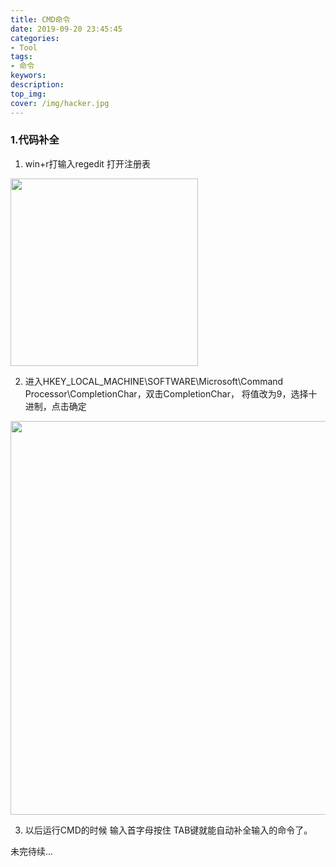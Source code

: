 ```yaml
---
title: CMD命令
date: 2019-09-20 23:45:45
categories:
- Tool
tags:
- 命令
keywors: 
description: 
top_img: 
cover: /img/hacker.jpg
---
```

### 1.代码补全
1. win+r打输入regedit 打开注册表
<img src="https://img2018.cnblogs.com/blog/1351916/201907/1351916-20190730230515541-1255840934.png" heigh="200" width="300">

2. 进入HKEY_LOCAL_MACHINE\SOFTWARE\Microsoft\Command Processor\CompletionChar，双击CompletionChar， 将值改为9，选择十进制，点击确定
<img src="https://img2018.cnblogs.com/blog/1351916/201907/1351916-20190730232124698-280245012.png" heigh="490" width="630">

3. 以后运行CMD的时候 输入首字母按住 TAB键就能自动补全输入的命令了。

未完待续...